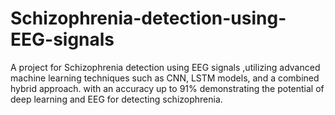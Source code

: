 # Schizophrenia-detection-using-EEG-signals
A project for Schizophrenia detection using EEG signals ,utilizing advanced machine learning techniques such as CNN, LSTM models, and a combined hybrid approach.
with an accuracy up to 91% demonstrating the potential of deep learning and EEG for detecting schizophrenia.

